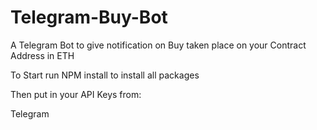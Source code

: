 # Telegram-Buy-Bot

A Telegram Bot to give notification on Buy taken place on your Contract Address in ETH

To Start run NPM install to install all packages

Then put in your API Keys from:

Telegram

